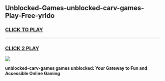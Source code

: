 
## Unblocked-Games-unblocked-carv-games-Play-Free-yrldo
<h3>
<a href="https://premium76.site?title=unblocked-carv-games&ref=21A">CLICK TO PLAY</a></h3>
<hr>

<h3>
<a href="https://premium76.site?title=unblocked-carv-games&ref=21A">CLICK 2 PLAY</a>
  
</h3>

<a href="https://premium76.site?title=unblocked-carv-games&ref=21A"><img src="https://clearcache.store/games.png"></a>


**unblocked-carv-games games unblocked: Your Gateway to Fun and Accessible Online Gaming**
